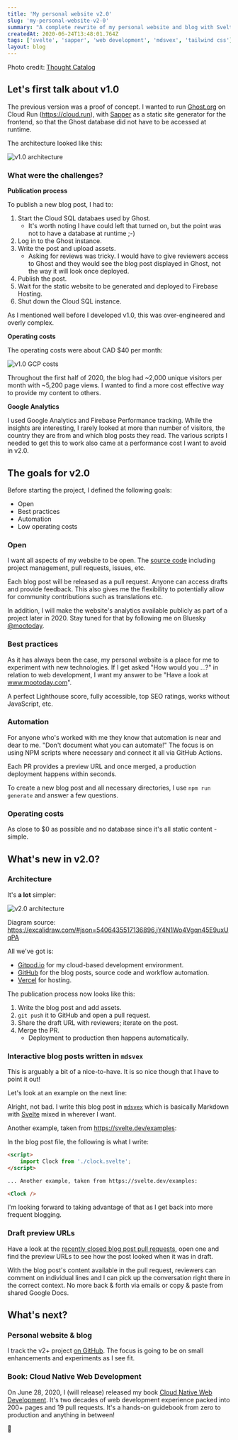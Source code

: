 ```yaml
---
title: 'My personal website v2.0'
slug: 'my-personal-website-v2-0'
summary: "A complete rewrite of my personal website and blog with Svelte, Sapper, mdsvex and Tailwind CSS. Blog posts can be reviewed on a preview URL and discussed in a pull request. The site follows best practices; accessibility (a11y), top Lighthouse score, Google's web vitals, and SEO."
createdAt: 2020-06-24T13:48:01.764Z
tags: ['svelte', 'sapper', 'web development', 'mdsvex', 'tailwind css']
layout: blog
---
```


<script>
  import Clock from "./clock.svelte";
  import Timer from "./timer.svelte";

  const assetsBasePath = `blog/${slug}`;
</script>

Photo credit: [Thought Catalog](https://unsplash.com/@thoughtcatalog?utm_source=unsplash&utm_medium=referral&utm_content=creditCopyText)

## Let's first talk about v1.0

The previous version was a proof of concept. I wanted to run
[Ghost.org](https://ghost.org/) on Cloud Run (https://cloud.run), with [Sapper](https://sapper.svelte.dev)
as a static site generator for the frontend, so that the Ghost database did not have to be accessed
at runtime.

The architecture looked like this:

![v1.0 architecture]({assetsBasePath}/1.jpg)

### What were the challenges?

**Publication process**

To publish a new blog post, I had to:

1. Start the Cloud SQL databaes used by Ghost.
   - It's worth noting I have could left that turned on, but the point was not to have a database at runtime ;-)
1. Log in to the Ghost instance.
1. Write the post and upload assets.
   - Asking for reviews was tricky. I would have to give reviewers access to Ghost and they would see
     the blog post displayed in Ghost, not the way it will look once deployed.
1. Publish the post.
1. Wait for the static website to be generated and deployed to Firebase Hosting.
1. Shut down the Cloud SQL instance.

As I mentioned well before I developed v1.0, this was over-engineered and overly complex.

**Operating costs**

The operating costs were about CAD $40 per month:

![v1.0 GCP costs]({assetsBasePath}/2.jpg)

Throughout the first half of 2020, the blog had ~2,000 unique visitors per month with ~5,200 page views.
I wanted to find a more cost effective way to provide my content to others.

**Google Analytics**

I used Google Analytics and Firebase Performance tracking. While the insights are interesting, I rarely
looked at more than number of visitors, the country they are from and which blog posts they read. The various
scripts I needed to get this to work also came at a performance cost I want to avoid in v2.0.

## The goals for v2.0

Before starting the project, I defined the following goals:

- Open
- Best practices
- Automation
- Low operating costs

### Open

I want all aspects of my website to be open. The [source code](https://github.com/mootoday/www-mootoday-com)
including project management, pull requests, issues, etc.

Each blog post will be released as a pull request. Anyone can access drafts and provide feedback. This also
gives me the flexibility to potentially allow for community contributions such as translations etc.

In addition, I will make the website's analytics available publicly as part of a project later in 2020. Stay
tuned for that by following me on Bluesky [@mootoday](https://bsky.app/profile/mootoday.com).

### Best practices

As it has always been the case, my personal website is a place for me to experiment with new technologies.
If I get asked "How would you ...?" in relation to web development, I want my answer to be "Have a look at
www.mootoday.com".

A perfect Lighthouse score, fully accessible, top SEO ratings, works without JavaScript, etc.

### Automation

For anyone who's worked with me they know that automation is near and dear to me. "Don't document what you can automate!"
The focus is on using NPM scripts where necessary and connect it all via GitHub Actions.

Each PR provides a preview URL and once merged, a production deployment happens within seconds.

To create a new blog post and all necessary directories, I use `npm run generate` and answer a few questions.

### Operating costs

As close to $0 as possible and no database since it's all static content - simple.

## What's new in v2.0?

### Architecture

It's **a lot** simpler:

![v2.0 architecture]({assetsBasePath}/3.jpg)

Diagram source: https://excalidraw.com/#json=5406435517136896,jY4N1Wo4Vgqn45E9uxUqPA

All we've got is:

- [Gitpod.io](https://gitpod.io/) for my cloud-based development environment.
- [GitHub](https://github.com/mootoday/www-mootoday-com) for the blog posts, source code and workflow automation.
- [Vercel](https://vercel.com/) for hosting.

The publication process now looks like this:

1. Write the blog post and add assets.
1. `git push` it to GitHub and open a pull request.
1. Share the draft URL with reviewers; iterate on the post.
1. Merge the PR.
   - Deployment to production then happens automatically.

### Interactive blog posts written in `mdsvex`

This is arguably a bit of a nice-to-have. It is so nice though that I have to point it out!

Let's look at an example on the next line:

<Timer />

Alright, not bad. I write this blog post in [`mdsvex`](https://mdsvex.com/) which is basically Markdown
with [Svelte](https://svelte.dev/) mixed in wherever I want.

Another example, taken from https://svelte.dev/examples:

<Clock />

In the blog post file, the following is what I write:

```html
<script>
	import Clock from './clock.svelte';
</script>

... Another example, taken from https://svelte.dev/examples:

<Clock />
```

I'm looking forward to taking advantage of that as I get back into more frequent blogging.

### Draft preview URLs

Have a look at the [recently closed blog post pull requests](https://github.com/mootoday/www-mootoday-com/pulls?q=is%3Apr+is%3Aclosed+label%3A%22blog+post%22),
open one and find the preview URLs to see how the post looked when it was in draft.

With the blog post's content available in the pull request, reviewers can comment on individual lines
and I can pick up the conversation right there in the correct context. No more back & forth via emails or
copy & paste from shared Google Docs.

## What's next?

### Personal website & blog

I track the v2+ project [on GitHub](https://github.com/mootoday/www-mootoday-com/projects/2). The focus
is going to be on small enhancements and experiments as I see fit.

### Book: Cloud Native Web Development

On June 28, 2020, I (will release) released my book [Cloud Native Web Development](https://www.gum.co/cloud-native-web-development).
It's two decades of web development experience packed into 200+ pages and 19 pull requests. It's a hands-on
guidebook from zero to production and anything in between!

👋
